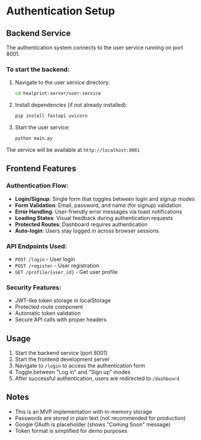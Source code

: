 # Authentication Setup

## Backend Service

The authentication system connects to the user service running on port 8001.

### To start the backend:

1. Navigate to the user service directory:
   ```bash
   cd healprint-server/user-service
   ```

2. Install dependencies (if not already installed):
   ```bash
   pip install fastapi uvicorn
   ```

3. Start the user service:
   ```bash
   python main.py
   ```

The service will be available at `http://localhost:8001`

## Frontend Features

### Authentication Flow:
- **Login/Signup**: Single form that toggles between login and signup modes
- **Form Validation**: Email, password, and name (for signup) validation
- **Error Handling**: User-friendly error messages via toast notifications
- **Loading States**: Visual feedback during authentication requests
- **Protected Routes**: Dashboard requires authentication
- **Auto-login**: Users stay logged in across browser sessions

### API Endpoints Used:
- `POST /login` - User login
- `POST /register` - User registration
- `GET /profile/{user_id}` - Get user profile

### Security Features:
- JWT-like token storage in localStorage
- Protected route component
- Automatic token validation
- Secure API calls with proper headers

## Usage

1. Start the backend service (port 8001)
2. Start the frontend development server
3. Navigate to `/login` to access the authentication form
4. Toggle between "Log in" and "Sign up" modes
5. After successful authentication, users are redirected to `/dashboard`

## Notes

- This is an MVP implementation with in-memory storage
- Passwords are stored in plain text (not recommended for production)
- Google OAuth is placeholder (shows "Coming Soon" message)
- Token format is simplified for demo purposes
